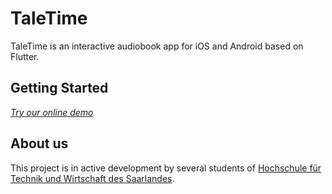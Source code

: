 # TaleTime

TaleTime is an interactive audiobook app for iOS and Android based on Flutter.

## Getting Started

<!-- <div class="d-lg-none">
    <p class="lead">
        <a href="app">Try our online demo!</a>
    </p>
</div> -->
*[Try our online demo](https://taletime-2022.web.app/#/)*

## About us

This project is in active development by several students of [Hochschule für Technik und Wirtschaft des Saarlandes](http://www.htwsaar.de).

